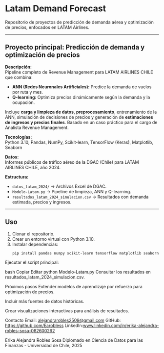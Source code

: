 # Latam Demand Forecast

Repositorio de proyectos de predicción de demanda aérea y optimización de precios, enfocados en LATAM Airlines.

---

## Proyecto principal: Predicción de demanda y optimización de precios

**Descripción:**  
Pipeline completo de Revenue Management para LATAM AIRLINES CHILE que combina:  
- **ANN (Redes Neuronales Artificiales):** Predice la demanda de vuelos por ruta y mes.  
- **Q-learning:** Optimiza precios dinámicamente según la demanda y la ocupación.  

Incluye **carga y limpieza de datos**, **preprocesamiento**, entrenamiento de la ANN, simulación de decisiones de precios y generación de **estimaciones de ingresos y precios finales**. Basado en un caso práctico para el cargo de Analista Revenue Management.

**Tecnologías:**  
Python 3.10, Pandas, NumPy, Scikit-learn, TensorFlow (Keras), Matplotlib, Seaborn

**Datos:**  
Informes públicos de tráfico aéreo de la DGAC (Chile) para LATAM AIRLINES CHILE, año 2024.

**Estructura:**  
- `datos_latam_2024/` → Archivos Excel de DGAC.  
- `Modelo-Latam.py` → Pipeline de limpieza, ANN y Q-learning.  
- `resultados_latam_2024_simulacion.csv` → Resultados con demanda estimada, precios y ingresos.

---

## Uso

1. Clonar el repositorio.  
2. Crear un entorno virtual con Python 3.10.  
3. Instalar dependencias:  
   ```bash
   pip install pandas numpy scikit-learn tensorflow matplotlib seaborn
Ejecutar el script principal:

bash
Copiar
Editar
python Modelo-Latam.py
Consultar los resultados en resultados_latam_2024_simulacion.csv.

Próximos pasos
Extender modelos de aprendizaje por refuerzo para optimización de precios.

Incluir más fuentes de datos históricas.

Crear visualizaciones interactivas para análisis de resultados.

Contacto
Email: alejandrarobles2509@gmail.com
GitHub: https://github.com/Earobless
LinkedIn:www.linkedin.com/in/erika-alejandra-robles-sosa-082600262

Erika Alejandra Robles Sosa
Diplomado en Ciencia de Datos para las Finanzas - Universidad de Chile, 2025
